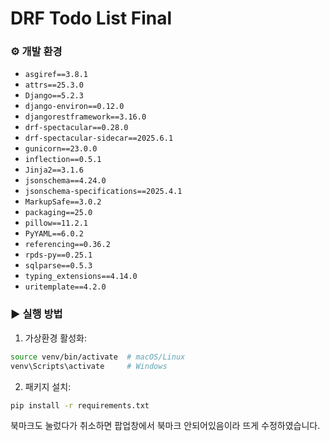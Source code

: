 # DRF Todo List Final

### ⚙️ 개발 환경
- `asgiref==3.8.1`
- `attrs==25.3.0`
- `Django==5.2.3`
- `django-environ==0.12.0`
- `djangorestframework==3.16.0`
- `drf-spectacular==0.28.0`
- `drf-spectacular-sidecar==2025.6.1`
- `gunicorn==23.0.0`
- `inflection==0.5.1`
- `Jinja2==3.1.6`
- `jsonschema==4.24.0`
- `jsonschema-specifications==2025.4.1`
- `MarkupSafe==3.0.2`
- `packaging==25.0`
- `pillow==11.2.1`
- `PyYAML==6.0.2`
- `referencing==0.36.2`
- `rpds-py==0.25.1`
- `sqlparse==0.5.3`
- `typing_extensions==4.14.0`
- `uritemplate==4.2.0`

### ▶️ 실행 방법

1. 가상환경 활성화:
```bash
source venv/bin/activate  # macOS/Linux
venv\Scripts\activate     # Windows
```

2. 패키지 설치: 
```bash
pip install -r requirements.txt
```


북마크도 눌렀다가 취소하면 팝업창에서 북마크 안되어있음이라 뜨게 수정하였습니다.